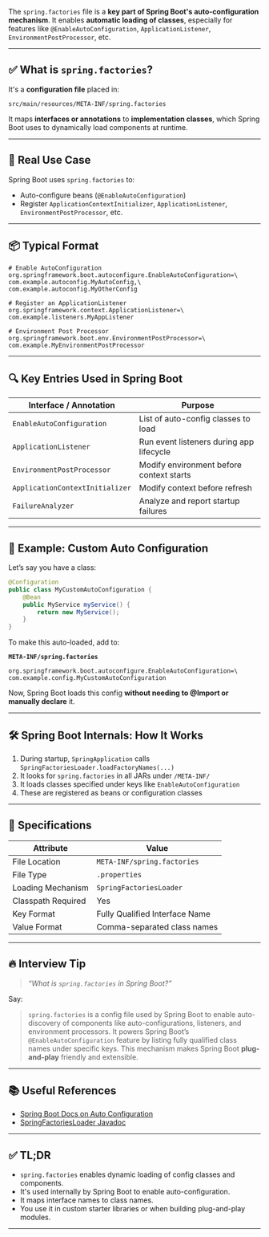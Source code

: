 The `spring.factories` file is a **key part of Spring Boot's auto-configuration mechanism**. It enables **automatic loading of classes**, especially for features like `@EnableAutoConfiguration`, `ApplicationListener`, `EnvironmentPostProcessor`, etc.

---

## ✅ What is `spring.factories`?

It's a **configuration file** placed in:

```
src/main/resources/META-INF/spring.factories
```

It maps **interfaces or annotations** to **implementation classes**, which Spring Boot uses to dynamically load components at runtime.

---

## 🧠 Real Use Case

Spring Boot uses `spring.factories` to:

* Auto-configure beans (`@EnableAutoConfiguration`)
* Register `ApplicationContextInitializer`, `ApplicationListener`, `EnvironmentPostProcessor`, etc.

---

## 📦 Typical Format

```properties
# Enable AutoConfiguration
org.springframework.boot.autoconfigure.EnableAutoConfiguration=\
com.example.autoconfig.MyAutoConfig,\
com.example.autoconfig.MyOtherConfig

# Register an ApplicationListener
org.springframework.context.ApplicationListener=\
com.example.listeners.MyAppListener

# Environment Post Processor
org.springframework.boot.env.EnvironmentPostProcessor=\
com.example.MyEnvironmentPostProcessor
```

---

## 🔍 Key Entries Used in Spring Boot

| Interface / Annotation          | Purpose                                  |
| ------------------------------- | ---------------------------------------- |
| `EnableAutoConfiguration`       | List of auto-config classes to load      |
| `ApplicationListener`           | Run event listeners during app lifecycle |
| `EnvironmentPostProcessor`      | Modify environment before context starts |
| `ApplicationContextInitializer` | Modify context before refresh            |
| `FailureAnalyzer`               | Analyze and report startup failures      |

---

## 🧪 Example: Custom Auto Configuration

Let’s say you have a class:

```java
@Configuration
public class MyCustomAutoConfiguration {
    @Bean
    public MyService myService() {
        return new MyService();
    }
}
```

To make this auto-loaded, add to:

**`META-INF/spring.factories`**

```properties
org.springframework.boot.autoconfigure.EnableAutoConfiguration=\
com.example.config.MyCustomAutoConfiguration
```

Now, Spring Boot loads this config **without needing to @Import or manually declare** it.

---

## 🛠 Spring Boot Internals: How It Works

1. During startup, `SpringApplication` calls `SpringFactoriesLoader.loadFactoryNames(...)`
2. It looks for `spring.factories` in all JARs under `/META-INF/`
3. It loads classes specified under keys like `EnableAutoConfiguration`
4. These are registered as beans or configuration classes

---

## 🎯 Specifications

| Attribute          | Value                          |
| ------------------ | ------------------------------ |
| File Location      | `META-INF/spring.factories`    |
| File Type          | `.properties`                  |
| Loading Mechanism  | `SpringFactoriesLoader`        |
| Classpath Required | Yes                            |
| Key Format         | Fully Qualified Interface Name |
| Value Format       | Comma-separated class names    |

---

## 🔥 Interview Tip

> *“What is `spring.factories` in Spring Boot?”*

Say:

> `spring.factories` is a config file used by Spring Boot to enable auto-discovery of components like auto-configurations, listeners, and environment processors. It powers Spring Boot’s `@EnableAutoConfiguration` feature by listing fully qualified class names under specific keys. This mechanism makes Spring Boot **plug-and-play** friendly and extensible.

---

## 📚 Useful References

* [Spring Boot Docs on Auto Configuration](https://docs.spring.io/spring-boot/docs/current/reference/html/using.html#using.auto-configuration)
* [SpringFactoriesLoader Javadoc](https://docs.spring.io/spring-framework/docs/current/javadoc-api/org/springframework/core/io/support/SpringFactoriesLoader.html)

---

## ✅ TL;DR

* `spring.factories` enables dynamic loading of config classes and components.
* It's used internally by Spring Boot to enable auto-configuration.
* It maps interface names to class names.
* You use it in custom starter libraries or when building plug-and-play modules.

---
